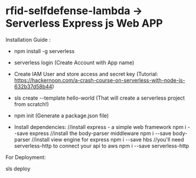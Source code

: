 # rfid-selfdefense-lambda -> Serverless Express js Web APP

Installation Guide :

- npm install -g serverless
- serverless login (Create Account with App name)
- Create IAM User and store access and secret key (Tutorial: https://hackernoon.com/a-crash-course-on-serverless-with-node-js-632b37d58b44)
- sls create --template  hello-world (That will create a serverless project from scratch!)
- npm init (Generate a package.json file)

- Install dependencies: 
  //install express - a simple web framework
  npm i --save express
  //install the body-parser middleware
  npm i --save body-parser
  //install view engine for express
  npm i --save  hbs
  //you'll need serverless-http to connect your api to aws
  npm i --save serverless-http
 

For Deployment: 

  sls deploy

